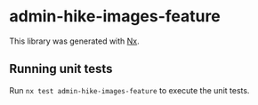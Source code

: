 # admin-hike-images-feature

This library was generated with [Nx](https://nx.dev).

## Running unit tests

Run `nx test admin-hike-images-feature` to execute the unit tests.
